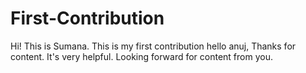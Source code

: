 # First-Contribution
Hi! This is Sumana.
This is my first contribution
hello anuj, Thanks for content. It's very helpful. 
Looking forward for content from you.
